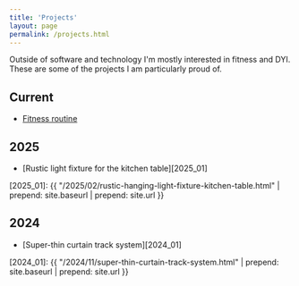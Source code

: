 ```yaml
---
title: 'Projects'
layout: page
permalink: /projects.html
---
```


Outside of software and technology I'm mostly interested in fitness and DYI.
These are some of the projects I am particularly proud of.

## Current

- [Fitness routine][curr_01]

[curr_01]: (https://github.com/jacoscaz/fitness-routine)

## 2025

- [Rustic light fixture for the kitchen table][2025_01]

[2025_01]: {{ "/2025/02/rustic-hanging-light-fixture-kitchen-table.html" | prepend: site.baseurl | prepend: site.url }}

## 2024

- [Super-thin curtain track system][2024_01]

[2024_01]: {{ "/2024/11/super-thin-curtain-track-system.html" | prepend: site.baseurl | prepend: site.url }}
